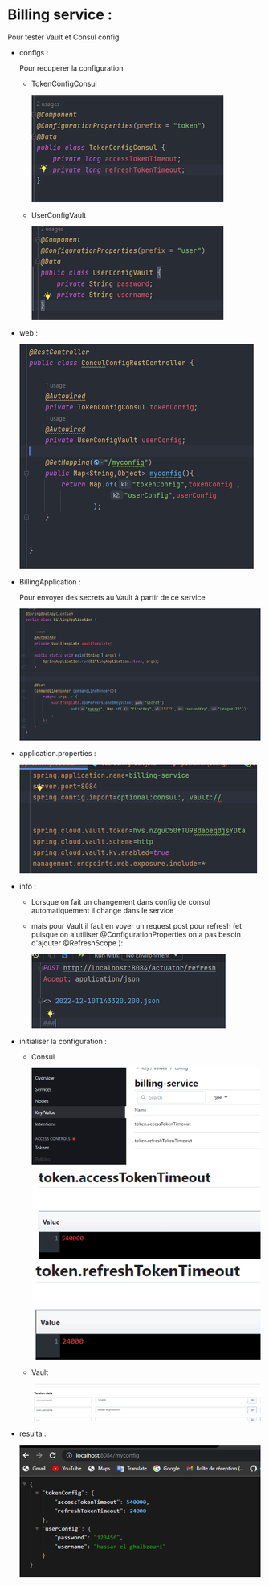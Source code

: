 # Billing service :
  
  Pour tester Vault et Consul config 

- configs :

    Pour recuperer la configuration 

    - TokenConfigConsul

      <img src="./imgs/img.png">
  
    - UserConfigVault

      <img src="./imgs/img_1.png">


- web :

  <img src="./imgs/img_2.png">



- BillingApplication :
  
  Pour envoyer des secrets au Vault à partir de ce service
  
  <img src="./imgs/img_3.png">

- application.properties :

  <img src="./imgs/img_4.png">





- info : 

    - Lorsque on fait un changement dans config de consul automatiquement il change dans le service 
    - mais pour Vault il faut en voyer un request post pour refresh (et puisque on a utiliser @ConfigurationProperties on a pas besoin d'ajouter @RefreshScope ): 

      <img src="./imgs/img_5.png">
    
    
- initialiser la configuration :

    * Consul 

      <img src="./imgs/img_6.png">
      
      <img src="./imgs/img_7.png">
      
      <img src="./imgs/img_8.png">
    
    * Vault 

      <img src="./imgs/img_9.png">
    
- resulta :

    <img src="./imgs/img_10.png">





